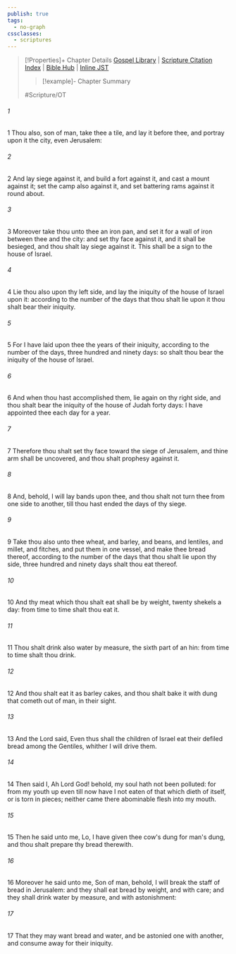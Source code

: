 ```yaml
---
publish: true
tags:
  - no-graph
cssclasses:
  - scriptures
---
```

>[!Properties]+ Chapter Details
>[Gospel Library](https://churchofjesuschrist.org/study/scriptures/ot/ezek/4?lang=eng)    |    [Scripture Citation Index](https://scriptures.byu.edu/#07e04::c07e04)    |    [Bible Hub](https://biblehub.com/ezekiel/4.htm)    |    [Inline JST](https://scripturetoolbox.com/html/ic/Ezekiel/4.html)
>>[!example]- Chapter Summary
>> 
> 
>
>#Scripture/OT
###### 1
1 Thou also, son of man, take thee a tile, and lay it before thee, and portray upon it the city, even Jerusalem:
###### 2
2 And lay siege against it, and build a fort against it, and cast a mount against it; set the camp also against it, and set battering rams against it round about.
###### 3
3 Moreover take thou unto thee an iron pan, and set it for a wall of iron between thee and the city: and set thy face against it, and it shall be besieged, and thou shalt lay siege against it. This shall be a sign to the house of Israel.
###### 4
4 Lie thou also upon thy left side, and lay the iniquity of the house of Israel upon it: according to the number of the days that thou shalt lie upon it thou shalt bear their iniquity.
###### 5
5 For I have laid upon thee the years of their iniquity, according to the number of the days, three hundred and ninety days: so shalt thou bear the iniquity of the house of Israel.
###### 6
6 And when thou hast accomplished them, lie again on thy right side, and thou shalt bear the iniquity of the house of Judah forty days: I have appointed thee each day for a year.
###### 7
7 Therefore thou shalt set thy face toward the siege of Jerusalem, and thine arm shall be uncovered, and thou shalt prophesy against it.
###### 8
8 And, behold, I will lay bands upon thee, and thou shalt not turn thee from one side to another, till thou hast ended the days of thy siege.
###### 9
9 Take thou also unto thee wheat, and barley, and beans, and lentiles, and millet, and fitches, and put them in one vessel, and make thee bread thereof, according to the number of the days that thou shalt lie upon thy side, three hundred and ninety days shalt thou eat thereof.
###### 10
10 And thy meat which thou shalt eat shall be by weight, twenty shekels a day: from time to time shalt thou eat it.
###### 11
11 Thou shalt drink also water by measure, the sixth part of an hin: from time to time shalt thou drink.
###### 12
12 And thou shalt eat it as barley cakes, and thou shalt bake it with dung that cometh out of man, in their sight.
###### 13
13 And the Lord said, Even thus shall the children of Israel eat their defiled bread among the Gentiles, whither I will drive them.
###### 14
14 Then said I, Ah Lord God! behold, my soul hath not been polluted: for from my youth up even till now have I not eaten of that which dieth of itself, or is torn in pieces; neither came there abominable flesh into my mouth.
###### 15
15 Then he said unto me, Lo, I have given thee cow's dung for man's dung, and thou shalt prepare thy bread therewith.
###### 16
16 Moreover he said unto me, Son of man, behold, I will break the staff of bread in Jerusalem: and they shall eat bread by weight, and with care; and they shall drink water by measure, and with astonishment:
###### 17
17 That they may want bread and water, and be astonied one with another, and consume away for their iniquity.
